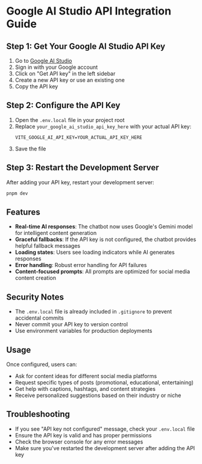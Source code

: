 # Google AI Studio API Integration Guide

## Step 1: Get Your Google AI Studio API Key

1. Go to [Google AI Studio](https://aistudio.google.com/)
2. Sign in with your Google account
3. Click on "Get API key" in the left sidebar
4. Create a new API key or use an existing one
5. Copy the API key

## Step 2: Configure the API Key

1. Open the `.env.local` file in your project root
2. Replace `your_google_ai_studio_api_key_here` with your actual API key:
   ```
   VITE_GOOGLE_AI_API_KEY=YOUR_ACTUAL_API_KEY_HERE
   ```
3. Save the file

## Step 3: Restart the Development Server

After adding your API key, restart your development server:
```bash
pnpm dev
```

## Features

- **Real-time AI responses**: The chatbot now uses Google's Gemini model for intelligent content generation
- **Graceful fallbacks**: If the API key is not configured, the chatbot provides helpful fallback messages
- **Loading states**: Users see loading indicators while AI generates responses
- **Error handling**: Robust error handling for API failures
- **Content-focused prompts**: All prompts are optimized for social media content creation

## Security Notes

- The `.env.local` file is already included in `.gitignore` to prevent accidental commits
- Never commit your API key to version control
- Use environment variables for production deployments

## Usage

Once configured, users can:
- Ask for content ideas for different social media platforms
- Request specific types of posts (promotional, educational, entertaining)
- Get help with captions, hashtags, and content strategies
- Receive personalized suggestions based on their industry or niche

## Troubleshooting

- If you see "API key not configured" message, check your `.env.local` file
- Ensure the API key is valid and has proper permissions
- Check the browser console for any error messages
- Make sure you've restarted the development server after adding the API key
